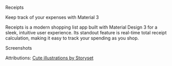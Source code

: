 Receipts

Keep track of your expenses with Material 3

Receipts is a modern shopping list app built with Material Design 3 for a sleek, intuitive user
experience. Its standout feature is real-time total receipt calculation, making it easy to track
your spending as you shop.

Screenshots

Attributions:
<a href="https://storyset.com">Cute illustrations by Storyset</a>
